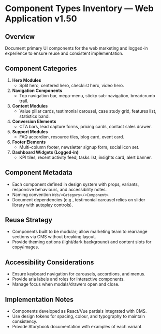 # Component Types Inventory — Web Application v1.50

## Overview
Document primary UI components for the web marketing and logged-in experience to ensure reuse and consistent implementation.

## Component Categories
1. **Hero Modules**
   - Split hero, centered hero, checklist hero, video hero.
2. **Navigation Components**
   - Top navigation bar, mega-menu, sticky sub-navigation, breadcrumb trail.
3. **Content Modules**
   - Value pillar cards, testimonial carousel, case study grid, features list, statistics band.
4. **Conversion Elements**
   - CTA bars, lead capture forms, pricing cards, contact sales drawer.
5. **Support Modules**
   - FAQ accordion, resource tiles, blog card, event card.
6. **Footer Elements**
   - Multi-column footer, newsletter signup form, social icon set.
7. **Dashboard Widgets (Logged-in)**
   - KPI tiles, recent activity feed, tasks list, insights card, alert banner.

## Component Metadata
- Each component defined in design system with props, variants, responsive behaviours, and accessibility notes.
- Naming convention `Web/<Category>/<Component>`.
- Document dependencies (e.g., testimonial carousel relies on slider library with autoplay controls).

## Reuse Strategy
- Components built to be modular; allow marketing team to rearrange sections via CMS without breaking layout.
- Provide theming options (light/dark background) and content slots for copy/images.

## Accessibility Considerations
- Ensure keyboard navigation for carousels, accordions, and menus.
- Provide aria labels and roles for interactive components.
- Manage focus when modals/drawers open and close.

## Implementation Notes
- Components developed as React/Vue partials integrated with CMS.
- Use design tokens for spacing, colour, and typography to maintain consistency.
- Provide Storybook documentation with examples of each variant.
